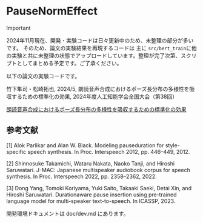 # PauseNormEffect

> [!IMPORTANT]
> 2024年11月現在、開発・実験コードは日々更新中のため、未整理の部分が多いです。
そのため、論文の実験結果を再現するコードは 主に `src/bert_train`に他の実験と共に未整理の状態でアップロードしています。整理が完了次第、スクリプトとしてまとめる予定です。ご了承ください。

以下の論文の実験コードです。

竹下隼司・松崎拓也, 2024/5, 朗読音声合成におけるポーズ長分布の多様性を吸収するための標準化の効果,  2024年度人工知能学会全国大会（第38回）

[朗読音声合成におけるポーズ長分布の多様性を吸収するための標準化の効果](https://www.jstage.jst.go.jp/article/pjsai/JSAI2024/0/JSAI2024_4Xin234/_article/-char/ja)


## 参考文献

[1] Alok Parlikar and Alan W. Black. Modeling pauseduration for style-specific speech synthesis. In Proc. Interspeech 2012, pp. 446–449, 2012.

[2] Shinnosuke Takamichi, Wataru Nakata, Naoko Tanji, and Hiroshi Saruwatari. J-MAC: Japanese multispeaker audiobook corpus for speech synthesis. In Proc. Interspeech 2022, pp. 2358–2362, 2022.

[3] Dong Yang, Tomoki Koriyama, Yuki Saito, Takaaki Saeki, Detai Xin, and Hiroshi Saruwatari. Durationaware pause insertion using pre-trained language model for multi-speaker text-to-speech. In ICASSP, 2023.



開発環境ドキュメントは doc/dev.md にあります。
